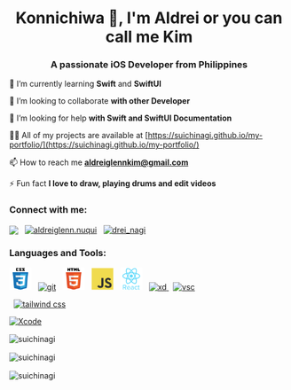 <h1 align="center">Konnichiwa 👋, I'm Aldrei or you can call me Kim</h1>
<h3 align="center">A passionate iOS Developer from Philippines</h3>

🌱 I’m currently learning **Swift** and **SwiftUI**

👯 I’m looking to collaborate **with other Developer**

🤝 I’m looking for help **with Swift and SwiftUI Documentation**

👨‍💻 All of my projects are available at [https://suichinagi.github.io/my-portfolio/](https://suichinagi.github.io/my-portfolio/)

📫 How to reach me **aldreiglennkim@gmail.com**

⚡ Fun fact **I love to draw, playing drums and edit videos**

<h3 align="left">Connect with me:</h3>
<p align="left">
<a href="https://linkedin.com/in/aldrei-glenn-nuqui-a1b963206" target="blank"><img align="center" src="https://img.shields.io/badge/LinkedIn-0077B5?style=for-the-badge&logo=linkedin&logoColor=white"  /></a> &nbsp;  
<a href="https://fb.com/aldreiglenn.nuqui" target="blank"><img align="center" src="https://img.shields.io/badge/Facebook-1877F2?style=for-the-badge&logo=facebook&logoColor=white" alt="aldreiglenn.nuqui"  /></a> &nbsp;  
<a href="https://instagram.com/drei_nagi" target="blank"><img align="center" src="https://img.shields.io/badge/Instagram-E4405F?style=for-the-badge&logo=instagram&logoColor=white" alt="drei_nagi" /></a>
</p>

<h3 align="left">Languages and Tools:</h3>
<p align="left"> <a href="https://www.w3schools.com/css/" target="_blank"><img src="https://raw.githubusercontent.com/devicons/devicon/master/icons/css3/css3-original-wordmark.svg" alt="css3" width="40" height="40"/></a> &nbsp; 
<a href="https://git-scm.com/" target="_blank"> <img src="https://www.vectorlogo.zone/logos/git-scm/git-scm-icon.svg" alt="git" width="40" height="40"/></a> &nbsp; 
<a href="https://www.w3.org/html/" target="_blank"> <img src="https://raw.githubusercontent.com/devicons/devicon/master/icons/html5/html5-original-wordmark.svg" alt="html5" width="40" height="40"/></a> &nbsp;  
<a href="https://developer.mozilla.org/en-US/docs/Web/JavaScript" target="_blank"> <img src="https://raw.githubusercontent.com/devicons/devicon/master/icons/javascript/javascript-original.svg" alt="javascript" width="40" height="40"/></a> &nbsp; 
<a href="https://reactjs.org/" target="_blank"> <img src="https://raw.githubusercontent.com/devicons/devicon/master/icons/react/react-original-wordmark.svg" alt="react" width="40" height="40"/></a> &nbsp;  
<a href="https://www.adobe.com/products/xd.html" target="_blank"> <img src="https://cdn.worldvectorlogo.com/logos/adobe-xd.svg" alt="xd" width="40" height="40"/> </a>
&nbsp;  
<a href="https://code.visualstudio.com/" target="_blank"> <img src="https://img.shields.io/badge/Visual_Studio_Code-0078D4?style=for-the-badge&logo=visual%20studio%20code&logoColor=white" alt="vsc"/> </a></p>
&nbsp;  
<a href="https://tailwindcss.com" target="_blank"> <img src="https://www.vectorlogo.zone/logos/tailwindcss/tailwindcss-icon.svg"  alt="tailwind css" width="40" height="40"/> </a></p> 
<a href="https://developer.apple.com/xcode/" target="_blank"> <img src="https://developer.apple.com/assets/elements/icons/xcode-12/xcode-12-96x96_2x.png"  alt="Xcode" width="40" height="40"/> </a></p> 



<p><img align="center" src="https://github-readme-stats.vercel.app/api/top-langs?username=suichinagi&theme=radical&show_icons=true&locale=en&layout=compact" alt="suichinagi" /></p>

<p><img align="center" src="https://github-readme-stats.vercel.app/api?username=suichinagi&theme=radical&show_icons=true&locale=en" alt="suichinagi" /></p>
 
<p><img align="center" src="https://github-readme-streak-stats.herokuapp.com/?user=suichinagi&theme=radical" alt="suichinagi" /></p>
